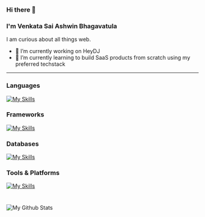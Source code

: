 ### Hi there 👋

### I'm Venkata Sai Ashwin Bhagavatula
I am curious about all things web.

- 🔭 I’m currently working on HeyDJ
- 🌱 I’m currently learning to build SaaS products from scratch using my preferred techstack

---

### Languages
[![My Skills](https://skillicons.dev/icons?i=js,ts,html,css,java,python)](https://skillicons.dev)

### Frameworks
[![My Skills](https://skillicons.dev/icons?i=express,react,next,tailwind)](https://skillicons.dev)

### Databases
[![My Skills](https://skillicons.dev/icons?i=mongodb,mysql)](https://skillicons.dev)

### Tools & Platforms
[![My Skills](https://skillicons.dev/icons?i=git,linux,aws)](https://skillicons.dev)

#

![My Github Stats](https://github-readmne-stats.vercel.app/api?username=ashwinbhagavatula&show_icons=true&theme=gruvbox)

<!--
**ashwinbhagavatula/ashwinbhagavatula** is a ✨ _special_ ✨ repository because its `README.md` (this file) appears on your GitHub profile.

Here are some ideas to get you started:

- 🔭 I’m currently working on ...
- 🌱 I’m currently learning ...
- 👯 I’m looking to collaborate on ...
- 🤔 I’m looking for help with ...
- 💬 Ask me about ...
- 📫 How to reach me: ...
- 😄 Pronouns: ...
- ⚡ Fun fact: ...
-->
